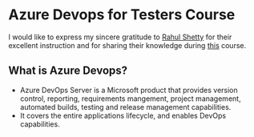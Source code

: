 # Azure Devops for Testers Course

I would like to express my sincere gratitude to [Rahul Shetty](https://www.udemy.com/user/rahul445/) for their excellent
instruction and for sharing their knowledge during [this](https://www.udemy.com/course/azure-devops-fundamental/) course.

## What is Azure Devops?

* Azure DevOps Server is a Microsoft product that provides version control, reporting, requirements mangement, project 
management, automated builds, testing and release management capabilities.
* It covers the entire applications lifecycle, and enables DevOps capabilities.

